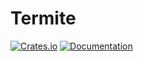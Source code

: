# Termite
[![Crates.io](https://img.shields.io/crates/v/termite)](https://crates.io/crates/termite)
[![Documentation](https://img.shields.io/docsrs/termite)](https://docs.rs/termite/latest)
